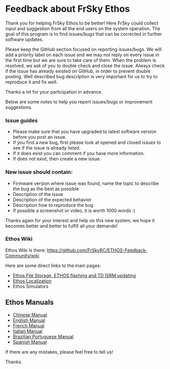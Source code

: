 # Feedback about FrSky Ethos

Thank you for helping FrSky Ethos to be better! Here FrSky could collect input and suggestion from all the end users on the system operation. The goal of this program is to find issues/bugs that can be corrected in further software updates.

Please keep the GitHub section focused on reporting issues/bugs. We will add a priority label on each issue and we may not reply on every issue in the first time but we are sure to take care of them. When the problem is resolved, we ask of you to double check and close the issue. Always check if the issue has already existed on GitHub, in order to prevent 
double posting. Well described bug description is very important for us to try to reproduce it and fix well. 

Thanks a lot for your participation in advance.

Below are some notes to help you report issues/bugs or improvement suggestions. 

### Issue guides
* Please make sure that you have upgraded to latest software version before you post an issue. 
* If you find a new bug, first please look at opened and closed issues to see if the issue is already listed.
* If it does exist you can comment if you have more information. 
* If does not exist, then create a new issue. 

### New issue should contain:
* Firmware version where issue was found, name the topic to describe the bug as the best as possible 
* Description of the issue 
* Description of the expected behavior
* Description how to reproduce the bug
* If possible a screenshot or video, it is worth 1000 words :) 

Thanks again for your interest and help on this new system, we hope it becomes better and better to fulfill all your demands!

### Ethos Wiki
Ethos Wiki is there: https://github.com/FrSkyRC/ETHOS-Feedback-Community/wiki

Here are some direct links to the main pages:
* [Ethos File Storage, ETHOS flashing and TD ISRM updating](https://github.com/FrSkyRC/ETHOS-Feedback-Community/wiki/ETHOS-File-Storage-and-Firmware-Flashing)
* [Ethos Localization](https://github.com/FrSkyRC/ETHOS-Feedback-Community/wiki/Ethos-1.5-firmware-localization)
* Ethos Simulators

## Ethos Manuals
* [Chinese Manual](https://github.com/FrSkyRC/ETHOS-Feedback-Community/raw/1.5/doc/%5BCN%5D%20X20%20and%20Ethos%20User%20Manual_1.0.10_rev16.pdf)
* [English Manual](https://github.com/FrSkyRC/ETHOS-Feedback-Community/raw/1.5/doc/%5BEN%5D%20X20%20and%20Ethos%20User%20Manual_1.5.3.pdf)
* [French Manual](https://github.com/FrSkyRC/ETHOS-Feedback-Community/raw/1.5/doc/%5BFR%5D%20X20%20and%20Ethos%20User%20Manual_1.5.0_rev4.pdf)
* [Italian Manual](https://github.com/FrSkyRC/ETHOS-Feedback-Community/raw/1.5/doc/%5BIT%5D%20X20%20and%20Ethos%20User%20Manual_1.5.3_rev0.pdf)
* [Brazilian Portuguese Manual](https://github.com/FrSkyRC/ETHOS-Feedback-Community/raw/1.5/doc/%5BPB%5D%20X20%20and%20Ethos%20User%20Manual_1.0_rev0.pdf)
* [Spanish Manual](https://github.com/FrSkyRC/ETHOS-Feedback-Community/raw/1.5/doc/%5BES%5D%20X20%20and%20Ethos%20User%20Manual_1.4.6_rev0.pdf)

If there are any mistakes, please feel free to tell us!

Thanks.
